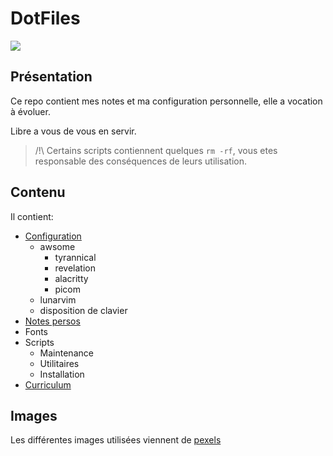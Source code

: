 # DotFiles

<img src="https://images.pexels.com/photos/1178498/pexels-photo-1178498.jpeg?auto=compress&cs=tinysrgb&fit=crop&h=627&w=1200"/>

## Présentation

Ce repo contient mes notes et ma configuration personnelle, elle a vocation à évoluer.

Libre a vous de vous en servir.

> /!\ Certains scripts contiennent quelques `rm -rf`, vous etes responsable des conséquences de leurs utilisation.

## Contenu

Il contient:
- [Configuration](https://phreno.github.io/.dotfiles/890a303b)
  - awsome
    - tyrannical
    - revelation
    - alacritty
    - picom
  - lunarvim
  - disposition de clavier
- [Notes persos](https://phreno.github.io/.dotfiles/impulse.html)
- Fonts
- Scripts
  - Maintenance
  - Utilitaires
  - Installation
- [Curriculum](https://phreno.github.io/.dotfiles/59717ef5.html)

## Images

Les différentes images utilisées viennent de [pexels](https://www.pexels.com)
